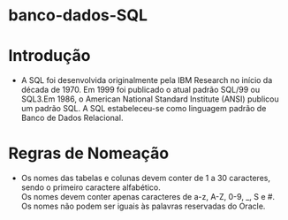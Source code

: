 # banco-dados-SQL
 # Introdução <br>
 - A SQL foi desenvolvida originalmente pela IBM Research no início da década de 1970. Em 1999 foi publicado o atual padrão SQL/99 ou SQL3.Em 1986, o American National Standard Institute (ANSI) publicou um padrão SQL.
A SQL estabeleceu-se como linguagem padrão de Banco de Dados Relacional. <br>
# Regras de Nomeação <br>
- Os nomes das tabelas e colunas devem conter de 1 a 30 caracteres, sendo o primeiro
caractere alfabético.<br>
Os nomes devem conter apenas caracteres de a-z, A-Z, 0-9, _, S e #.
Os nomes não podem ser iguais às palavras reservadas do Oracle.

